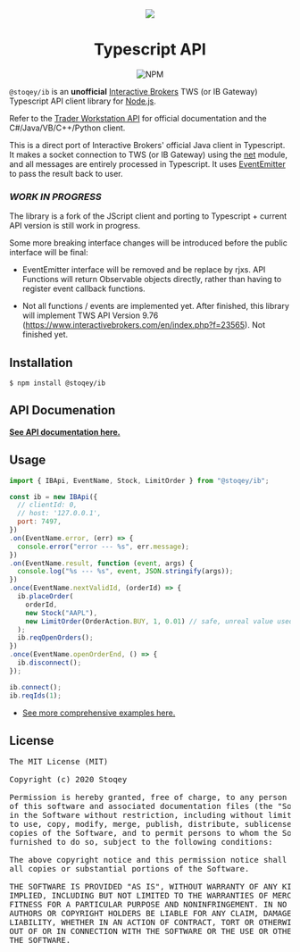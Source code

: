 <div align="center">
  <img src="https://www.interactivebrokers.com/images/web/logos/ib-logo-text-black.svg"></img>
  <p align="center">
  <h1 align="center">Typescript API</h1>
</p>

  <div style="display: flex;justify-content:center;">
    <img alt="NPM" src="https://img.shields.io/npm/dt/@stoqey/ib.svg"></img>
  </div>
</div>

`@stoqey/ib` is an <b>unofficial</b> [Interactive Brokers](http://interactivebrokers.com/) TWS (or IB Gateway) Typescript API client library for [Node.js](http://nodejs.org/).

Refer to the [Trader Workstation API](https://interactivebrokers.github.io/tws-api/) for official documentation and the C#/Java/VB/C++/Python client.

This is a direct port of Interactive Brokers' official Java client in Typescript.<br/>
It makes a socket connection to TWS (or IB Gateway) using the [net](http://nodejs.org/api/net.html) module, and all messages are entirely processed in Typescript. It uses [EventEmitter](http://nodejs.org/api/events.html) to pass the result back to user.

### _WORK IN PROGRESS_

The library is a fork of the JScript client and porting to Typescript + current API version is still work in progress.

Some more breaking interface changes will be introduced before the public interface will be final:

- EventEmitter interface will be removed and be replace by rjxs.
  API Functions will return Observable objects directly, rather than having to register event callback functions.

- Not all functions / events are implemented yet.
  After finished, this library will implement TWS API Version 9.76 (https://www.interactivebrokers.com/en/index.php?f=23565).
  Not finished yet.

## Installation

    $ npm install @stoqey/ib
	
## API Documenation

<b>[See API documentation here.](doc/index.html)</b>

## Usage

```js
import { IBApi, EventName, Stock, LimitOrder } from "@stoqey/ib";

const ib = new IBApi({
  // clientId: 0,
  // host: '127.0.0.1',
  port: 7497,
})
.on(EventName.error, (err) => {
  console.error("error --- %s", err.message);
})
.on(EventName.result, function (event, args) {
  console.log("%s --- %s", event, JSON.stringify(args));
})
.once(EventName.nextValidId, (orderId) => {
  ib.placeOrder(
    orderId,
    new Stock("AAPL"),
    new LimitOrder(OrderAction.BUY, 1, 0.01) // safe, unreal value used for demo
  );
  ib.reqOpenOrders();
})
.once(EventName.openOrderEnd, () => {
  ib.disconnect();
});

ib.connect();
ib.reqIds(1);
```

- [See more comprehensive examples here.](https://github.com/stoqey/ib/tree/master/examples)


## License

<pre>
The MIT License (MIT)

Copyright (c) 2020 Stoqey

Permission is hereby granted, free of charge, to any person obtaining a copy
of this software and associated documentation files (the "Software"), to deal
in the Software without restriction, including without limitation the rights
to use, copy, modify, merge, publish, distribute, sublicense, and/or sell
copies of the Software, and to permit persons to whom the Software is
furnished to do so, subject to the following conditions:

The above copyright notice and this permission notice shall be included in
all copies or substantial portions of the Software.

THE SOFTWARE IS PROVIDED "AS IS", WITHOUT WARRANTY OF ANY KIND, EXPRESS OR
IMPLIED, INCLUDING BUT NOT LIMITED TO THE WARRANTIES OF MERCHANTABILITY,
FITNESS FOR A PARTICULAR PURPOSE AND NONINFRINGEMENT. IN NO EVENT SHALL THE
AUTHORS OR COPYRIGHT HOLDERS BE LIABLE FOR ANY CLAIM, DAMAGES OR OTHER
LIABILITY, WHETHER IN AN ACTION OF CONTRACT, TORT OR OTHERWISE, ARISING FROM,
OUT OF OR IN CONNECTION WITH THE SOFTWARE OR THE USE OR OTHER DEALINGS IN
THE SOFTWARE.
</pre>
